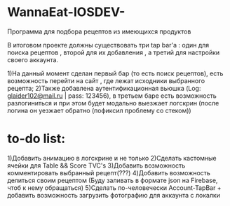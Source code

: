 # WannaEat-IOSDEV-
Программа для подбора рецептов из имеющихся продуктов

В итоговом проекте должны существовать три tap bar'a : один для поиска рецептов , второй для их добавления , а третий для настройки своего аккаунта.

1)На данный момент сделан первый бар (то есть поиск рецептов), есть возможность перейти на сайт , где лежат исходники выбранного рецепта;
2)Также добавлена аутентификационная вьюшка (Log: glaider102@mail.ru | pass: 123456), в третьем баре есть возможность разлогиниться и при этом будет модально выезжает логскрин (после логина он уезжает обратно (пофиксил проблему со стеком))

# to-do list:
1)Добавить анимацию в логскрине и не только
2)Сделать кастомные ячейки для Table && Score TVC's
3)Добавить возможность комментировать выбранный рецепт(???)
4)Добавить возможность делиться своим рецептом (Буду заливать в формате json на Firebase, чтоб к нему обращаться)
5)Сделать по-человечески Account-TapBar + добавить возможность загрузить фотографию для аккаунта с локалки
